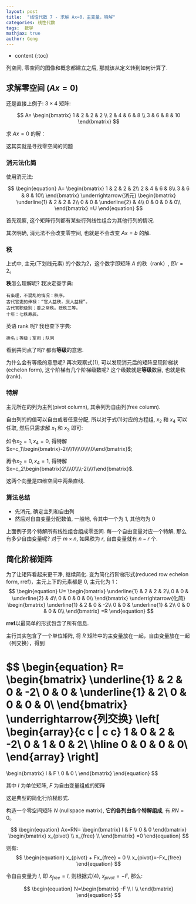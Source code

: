 ```yaml
---
layout: post
title:  "线性代数 7 - 求解 Ax=0，主变量，特解"
categories: 线性代数
tags:  数学
mathjax: true
author: Geng
---
```


* content
{:toc}

列空间, 零空间的图像和概念都建立之后, 那就该从定义转到如何计算了. 





## 求解零空间 ($Ax=0$)

还是直接上例子: $3 \times 4$ 矩阵:

$$
A=
\begin{bmatrix}
1 & 2 & 2 & 2 \\
2 & 4 & 6 & 8 \\
3 & 6 & 8 & 10 
\end{bmatrix}
$$

求 $Ax=0$ 的解：

这其实就是寻找零空间的问题

### 消元法化简

使用消元法:

$$
\begin{equation}
A=
\begin{bmatrix}
1 & 2 & 2 & 2\\
2 & 4 & 6 & 8\\
3 & 6 & 8 & 10\\
\end{bmatrix}
\underrightarrow{消元}
\begin{bmatrix}
\underline{1} & 2 & 2 & 2\\
0 & 0 & \underline{2} & 4\\
0 & 0 & 0 & 0\\
\end{bmatrix}
=U
\end{equation}
$$

首先观察, 这个矩阵行列都有某些行列线性组合为其他行列的情况.

其次明确, 消元法不会改变零空间, 也就是不会改变 $Ax=b$ 的解. 


### 秩
上式中, 主元(下划线元素) 的个数为2，这个数字即矩阵 $A$ 的秩（rank）, 即$r=2$。

**秩**怎么理解呢? 我决定查字典:

    有条理，不混乱的情况：秩序。 
    古代官吏的俸禄：“官人益秩，庶人益禄”。 
    古代官职级别：委之常秩。贬秩三等。 
    十年：七秩寿辰。 

英语 rank 呢? 我也查下字典:

    排名；等级；军衔；队列
    
看到共同点了吗? 都有**等级**的意思.

为什么会有等级的意思呢? 再次观察式(1), 可以发现消元后的矩阵呈现阶梯状(echelon form), 这个阶梯有几个阶梯级数呢? 这个级数就是**等级**数目, 也就是秩(rank).

### 特解
主元所在的列为主列(pivot column), 其余列为自由列(free column).

自由列的的值可以自由或者任意分配, 所以对于式(1)对应的方程组, $x_2$ 和 $x_4$ 可以任取, 然后只需求解 $x_1$ 和 $x_3$ 即可:

如令$x_2=1, x_4=0$, 得特解
$x=c_1\begin{bmatrix}-2\\\\1\\\\0\\\\0\end{bmatrix}$;

再令$x_2=0, x_4=1$, 得特解
$x=c_2\begin{bmatrix}2\\\\0\\\\-2\\\\1\end{bmatrix}$.

这两个向量是四维空间中两条直线.



### 算法总结

* 先消元, 确定主列和自由列
* 然后对自由变量分配数值, 一般地, 令其中一个为 1, 其他均为 0

上面例子另个特解所有线性组合组成零空间. 每一个自由变量对应一个特解, 那么有多少自由变量呢? 对于 $m \times n$, 如果秩为 $r$, 自由变量就有 $n-r$ 个. 

## 简化阶梯矩阵

为了让矩阵看起来更干净, 继续简化. 变为简化行阶梯形式(reduced row echelon form, rref)，主元上下的元素都是 $0$, 主元化为 $1$：
$$
\begin{equation}
U=
\begin{bmatrix}
\underline{1} & 2 & 2 & 2\\
0 & 0 & \underline{2} & 4\\
0 & 0 & 0 & 0\\
\end{bmatrix}
\underrightarrow{化简}
\begin{bmatrix}
\underline{1} & 2 & 0 & -2\\
0 & 0 & \underline{1} & 2\\
0 & 0 & 0 & 0\\
\end{bmatrix}
=R
\end{equation}
$$

**rref**以最简单的形式包含了所有信息. 

主行其实包含了一个单位矩阵, 将 $R$ 矩阵中的主变量放在一起，自由变量放在一起（列交换），得到

$$
\begin{equation}
R=
\begin{bmatrix}
\underline{1} & 2 & 0 & -2\\
0 & 0 & \underline{1} & 2\\
0 & 0 & 0 & 0\\
\end{bmatrix}
\underrightarrow{列交换}
\left[
\begin{array}{c c | c c}
1 & 0 & 2 & -2\\
0 & 1 & 0 & 2\\
\hline
0 & 0 & 0 & 0\\
\end{array}
\right]
=
\begin{bmatrix}
I & F \\
0 & 0 \\
\end{bmatrix}
\end{equation}
$$

其中 $I$ 为单位矩阵, $F$ 为自由变量组成的矩阵

这是典型的简化行阶梯形式. 

构造一个零空间矩阵 $N$ (nullspace matrix), **它的各列由各个特解组成**, 有 $RN=0$。


$$
\begin{equation}
Ax=RN=
\begin{bmatrix}
I & F \\
0 & 0
\end{bmatrix}
\begin{bmatrix}
x_{pivot} \\
x_{free} \\
\end{bmatrix}
=0
\end{equation}
$$

则有:
$$
\begin{equation}
x_{pivot} + Fx_{free} = 0 
\\
x_{pivot}=-Fx_{free} 
\end{equation}
$$

令自由变量为 $I$, 即 $x_{free}=I$, 则根据式(4), $x_{pivot}=-F$, 那么:

$$
\begin{equation}
N=\begin{bmatrix}
-F \\
I \\
\end{bmatrix}
\end{equation}
$$

